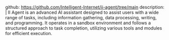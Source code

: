 github: https://github.com/Intelligent-Internet/ii-agent/tree/main
description: |
  II Agent is an advanced AI assistant designed to assist users with a wide range of tasks, including information gathering, data processing, writing, and programming. It operates in a sandbox environment and follows a structured approach to task completion, utilizing various tools and modules for efficient execution.
